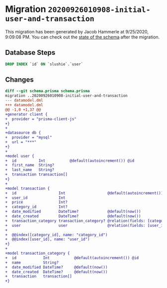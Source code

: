 # Migration `20200926010908-initial-user-and-transaction`

This migration has been generated by Jacob Hammerle at 9/25/2020, 9:09:08 PM.
You can check out the [state of the schema](./schema.prisma) after the migration.

## Database Steps

```sql
DROP INDEX `id` ON `slushie`.`user`
```

## Changes

```diff
diff --git schema.prisma schema.prisma
migration ..20200926010908-initial-user-and-transaction
--- datamodel.dml
+++ datamodel.dml
@@ -1,0 +1,37 @@
+generator client {
+  provider = "prisma-client-js"
+}
+
+datasource db {
+  provider = "mysql"
+  url = "***"
+}
+
+model user {
+  id          Int           @default(autoincrement()) @id
+  first_name  String?
+  last_name   String?
+  transaction transaction[]
+}
+
+model transaction {
+  id                   Int                   @default(autoincrement()) @id
+  user_id              Int
+  price                Int?
+  category_id          Int?
+  date_modified        DateTime?             @default(now())
+  date_created         DateTime?             @default(now())
+  transaction_category transaction_category? @relation(fields: [category_id], references: [id])
+  user                 user                  @relation(fields: [user_id], references: [id])
+
+  @@index([category_id], name: "category_id")
+  @@index([user_id], name: "user_id")
+}
+
+model transaction_category {
+  id            Int           @default(autoincrement()) @id
+  name          String?
+  date_modified DateTime?     @default(now())
+  date_created  DateTime?     @default(now())
+  transaction   transaction[]
+}
```


